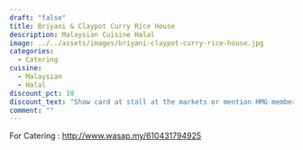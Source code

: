 ```yaml
---
draft: "false"
title: Briyani & Claypot Curry Rice House
description: Malaysian Cuisine Halal
image: ../../assets/images/briyani-claypot-curry-rice-house.jpg
categories:
  - Catering
cuisine:
  - Malaysian
  - Halal
discount_pct: 10
discount_text: "Show card at stall at the markets or mention HMG members for catering\t"
comment: ""
---
```

For Catering : http://www.wasap.my/610431794925
